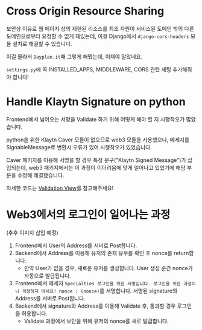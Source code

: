 # Cross Origin Resource Sharing

보안상 이유로 웹 페이지 상의 제한된 리소스를 최초 자원이 서비스된 도메인 밖의 다른 도메인으로부터 요청할 수 없게 돼있는데, 이걸 Django에서 `django-cors-headers` 모듈 설치로 해결할 수 있습니다.

이걸 몰라서 `Dayplan.it`때 그렇게 해멨는데, 이제야 알았네요.

`settings.py`에 꼭 INSTALLED_APPS, MIDDLEWARE, CORS 관련 세팅 추가해줘야 합니다!

# Handle Klaytn Signature on python

Frontend에서 넘어오는 서명을 Validate 하기 위해 어떻게 해야 할 지 시행착오가 많았습니다.

python을 위한 Klaytn Caver 모듈이 없으므로 web3 모듈을 사용했으나, 메세지를 SignableMessage로 변환시 오류가 있어 시행착오가 있었습니다.

Caver 패키지를 이용해 서명을 할 경우 특정 문구("Klaytn Signed Message")가 삽입되는데, web3 패키지에서는 이 과정이 이더리움에 맞게 일어나고 있었기에 해당 부분을 수정해 해결했습니다.

자세한 코드는 [Validation View](../core/crypto/validation.py)를 참고해주세요!

# Web3에서의 로그인이 일어나는 과정

(추후 이미지 삽입 예정)

1. Frontend에서 User의 Address를 서버로 Post합니다.
2. Backend에서 Address를 이용해 유저의 존재 유무를 확인 후 nonce를 return합니다.
   - 만약 User가 없을 경우, 새로운 유저를 생성합니다. User 생성 순간 nonce가 자동으로 발급됩니다.
3. Frontend에서 메세지 `Specialties 로그인을 위한 서명입니다. 로그인을 위한 과정이니 걱정하지 마세요! nonce : (nonce)`를 서명합니다. 서명된 signature와 Address를 서버로 Post합니다.
4. Backend에서 signature와 Address를 이용해 Validate 후, 통과할 경우 로그인을 허용합니다.
   - Validate 과정에서 보안을 위해 유저의 nonce를 새로 발급합니다.

